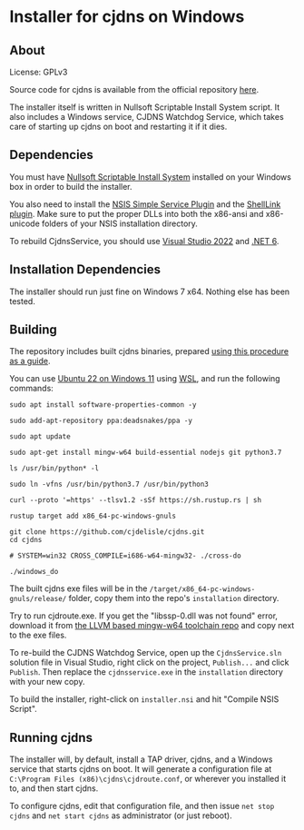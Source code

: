 # Installer for cjdns on Windows

## About

License: GPLv3

Source code for cjdns is available from the official repository [here](https://github.com/cjdelisle/cjdns).

The installer itself is written in Nullsoft Scriptable Install System script. It also includes a Windows service, CJDNS Watchdog Service, which takes care of starting up cjdns on boot and restarting it if it dies.

## Dependencies

You must have [Nullsoft Scriptable Install System](http://nsis.sourceforge.net/Main_Page) installed on your Windows box in order to build the installer.

You also need to install the [NSIS Simple Service Plugin](http://nsis.sourceforge.net/NSIS_Simple_Service_Plugin) and the [ShellLink plugin](http://nsis.sourceforge.net/ShellLink_plug-in). Make sure to put the proper DLLs into both the x86-ansi and x86-unicode folders of your NSIS installation directory.

To rebuild CjdnsService, you should use [Visual Studio 2022](https://visualstudio.microsoft.com/vs/community/) and [.NET 6](https://dotnet.microsoft.com/en-us/download/dotnet/6.0).

## Installation Dependencies

The installer should run just fine on Windows 7 x64. Nothing else has been tested.

## Building

The repository includes built cjdns binaries, prepared [using this procedure as a guide](https://github.com/hyperboria/docs/blob/master/install/windows.md). 

You can use [Ubuntu 22 on Windows 11](https://apps.microsoft.com/store/detail/ubuntu/9PDXGNCFSCZV?hl=en-us&gl=US) using [WSL](https://ubuntu.com/wsl), and run the following commands:

```
sudo apt install software-properties-common -y

sudo add-apt-repository ppa:deadsnakes/ppa -y

sudo apt update

sudo apt-get install mingw-w64 build-essential nodejs git python3.7

ls /usr/bin/python* -l

sudo ln -vfns /usr/bin/python3.7 /usr/bin/python3

curl --proto '=https' --tlsv1.2 -sSf https://sh.rustup.rs | sh

rustup target add x86_64-pc-windows-gnuls

git clone https://github.com/cjdelisle/cjdns.git
cd cjdns

# SYSTEM=win32 CROSS_COMPILE=i686-w64-mingw32- ./cross-do

./windows_do
```

The built cjdns exe files will be in the `/target/x86_64-pc-windows-gnuls/release/` folder, copy them into the repo's `installation` directory.

Try to run cjdroute.exe. If you get the "libssp-0.dll was not found" error, download it from [the LLVM based mingw-w64 toolchain repo](https://github.com/mstorsjo/llvm-mingw/releases) and copy next to the exe files.

To re-build the CJDNS Watchdog Service, open up the `CjdnsService.sln` solution file in Visual Studio, right click on the project, `Publish...` and click `Publish`. Then replace the `cjdnsservice.exe` in the `installation` directory with your new copy.

To build the installer, right-click on `installer.nsi` and hit "Compile NSIS Script".

## Running cjdns

The installer will, by default, install a TAP driver, cjdns, and a Windows service that starts cjdns on boot. It will generate a configuration file at `C:\Program Files (x86)\cjdns\cjdroute.conf`, or wherever you installed it to, and then start cjdns.

To configure cjdns, edit that configuration file, and then issue `net stop cjdns` and `net start cjdns` as administrator (or just reboot).
